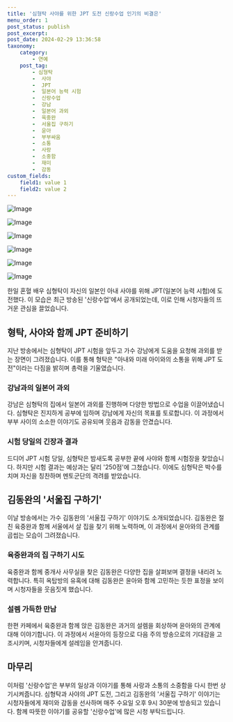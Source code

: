 ```yaml
---
title: '심형탁 사야를 위한 JPT 도전 신랑수업 인기의 비결은'
menu_order: 1
post_status: publish
post_excerpt: 
post_date: 2024-02-29 13:36:58
taxonomy:
    category:
        - 연예
    post_tag:
        - 심형탁
        -  사야
        -  JPT
        -  일본어 능력 시험
        -  신랑수업
        -  강남
        -  일본어 과외
        -  육중완
        -  서울집 구하기
        -  윤아
        -  부부싸움
        -  소통
        -  사랑
        -  소중함
        -  재미
        -  감동
custom_fields:
    field1: value 1
    field2: value 2
---
```


![Image](https://mimgnews.pstatic.net/image/076/2024/02/29/2024022901002032600276571_20240229075205235.jpg?type=w540)

![Image](https://ssl.pstatic.net/mimgnews/image/076/2024/02/29/2024022901002032600276572_20240229075205240.jpg?type=w540)

![Image](https://mimgnews.pstatic.net/image/076/2024/02/29/2024022901002032600276576_20240229075205245.jpg?type=w540)

![Image](https://ssl.pstatic.net/mimgnews/image/076/2024/02/29/2024022901002032600276575_20240229075205251.jpg?type=w540)

![Image](https://mimgnews.pstatic.net/image/076/2024/02/29/2024022901002032600276574_20240229075205256.jpg?type=w540)

![Image](https://ssl.pstatic.net/mimgnews/image/076/2024/02/29/2024022901002032600276573_20240229075205262.jpg?type=w540)

한일 혼혈 배우 심형탁이 자신의 일본인 아내 사야를 위해 JPT(일본어 능력 시험)에 도전했다. 이 모습은 최근 방송된 '신랑수업'에서 공개되었는데, 이로 인해 시청자들의 뜨거운 관심을 끌었습니다.
## 형탁, 사야와 함께 JPT 준비하기
지난 방송에서는 심형탁이 JPT 시험을 앞두고 가수 강남에게 도움을 요청해 과외를 받는 장면이 그려졌습니다. 이를 통해 형탁은 "아내와 미래 아이와의 소통을 위해 JPT 도전"이라는 다짐을 밝히며 총력을 기울였습니다.
### 강남과의 일본어 과외
강남은 심형탁의 집에서 일본어 과외를 진행하며 다양한 방법으로 수업을 이끌어냈습니다. 심형탁은 진지하게 공부에 임하며 강남에게 자신의 목표를 토로합니다. 이 과정에서 부부 사이의 소소한 이야기도 공유되며 웃음과 감동을 안겼습니다.
### 시험 당일의 긴장과 결과
드디어 JPT 시험 당일, 심형탁은 밤새도록 공부한 끝에 사야와 함께 시험장을 찾았습니다. 하지만 시험 결과는 예상과는 달리 '250점'에 그쳤습니다. 이에도 심형탁은 박수를 치며 자신을 칭찬하며 멘토군단의 격려를 받았습니다.
## 김동완의 '서울집 구하기'
이날 방송에서는 가수 김동완의 '서울집 구하기' 이야기도 소개되었습니다. 김동완은 절친 육중완과 함께 서울에서 살 집을 찾기 위해 노력하며, 이 과정에서 윤아와의 관계를 곱씹는 모습이 그려졌습니다.
### 육중완과의 집 구하기 시도
육중완과 함께 중개사 사무실을 찾은 김동완은 다양한 집을 살펴보며 결정을 내리려 노력합니다. 특히 옥탑방의 유혹에 대해 김동완은 윤아와 함께 고민하는 듯한 표정을 보이며 시청자들을 웃음짓게 했습니다.
### 설렘 가득한 만남
한편 카페에서 육중완과 함께 앉은 김동완은 과거의 설렘을 회상하며 윤아와의 관계에 대해 이야기합니다. 이 과정에서 서윤아의 등장으로 다음 주의 방송으로의 기대감을 고조시키며, 시청자들에게 설레임을 안겨줍니다.
## 마무리
이처럼 '신랑수업'은 부부의 일상과 이야기를 통해 사랑과 소통의 소중함을 다시 한번 상기시켜줍니다. 심형탁과 사야의 JPT 도전, 그리고 김동완의 '서울집 구하기' 이야기는 시청자들에게 재미와 감동을 선사하며 매주 수요일 오후 9시 30분에 방송되고 있습니다. 함께 따뜻한 이야기를 공유할 '신랑수업'에 많은 시청 부탁드립니다.
